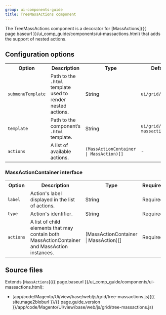 ```yaml
---
group: ui-components-guide
title: TreeMassActions component
---
```


The TreeMassActions component is a decorator for [MassActions]({{ page.baseurl }}/ui_comp_guide/components/ui-massactions.html) that adds the support of nested actions.

## Configuration options

<table>
  <tr>
    <th>Option</th>
    <th>Description</th>
    <th>Type</th>
    <th>Default</th>
  </tr>
  <tr>
    <td><code>submenuTemplate</code></td>
    <td>Path to the <code>.html</code> template used to render nested actions.</td>
    <td>String</td>
    <td><code>ui/grid/submenu</code></td>
  </tr>
  <tr>
    <td><code>template</code></td>
    <td>Path to the component’s <code>.html</code> template.</td>
    <td>String</td>
    <td><code>ui/grid/tree-massactions</code></td>
  </tr>
  <tr>
    <td><code>actions</code></td>
    <td>A list of available actions.</td>
    <td><code>(MassActionContainer | MassAction)[]</code></td>
    <td>-</td>
  </tr>
</table>

### MassActionContainer interface

<table>
  <tr>
    <th>Option</th>
    <th>Description</th>
    <th>Type</th>
    <th>Required</th>
  </tr>
  <tr>
    <td><code>label</code></td>
    <td>Action's label displayed in the list of actions.</td>
    <td>String</td>
    <td>Required</td>
  </tr>
  <tr>
    <td><code>type</code></td>
    <td>Action's identifier.</td>
    <td>String</td>
    <td>Required</td>
  </tr>
  <tr>
    <td><code>actions</code></td>
    <td>A list of child elements that may contain both MassActionContainer and MassAction instances.</td>
    <td>(MassActionContainer | MassAction)[]</td>
    <td>Required</td>
  </tr>
</table>

## Source files

Extends [`MassActions`]({{ page.baseurl }}/ui_comp_guide/components/ui-massactions.html):

 - [app/code/Magento/Ui/view/base/web/js/grid/tree-massactions.js]({{ site.mage2bloburl }}/{{ page.guide_version }}/app/code/Magento/Ui/view/base/web/js/grid/tree-massactions.js)
